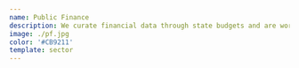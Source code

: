 ```yaml
---
name: Public Finance
description: We curate financial data through state budgets and are working on building open source tools and standards to track public procurements.
image: ./pf.jpg
color: '#CB9211'
template: sector
---
```

